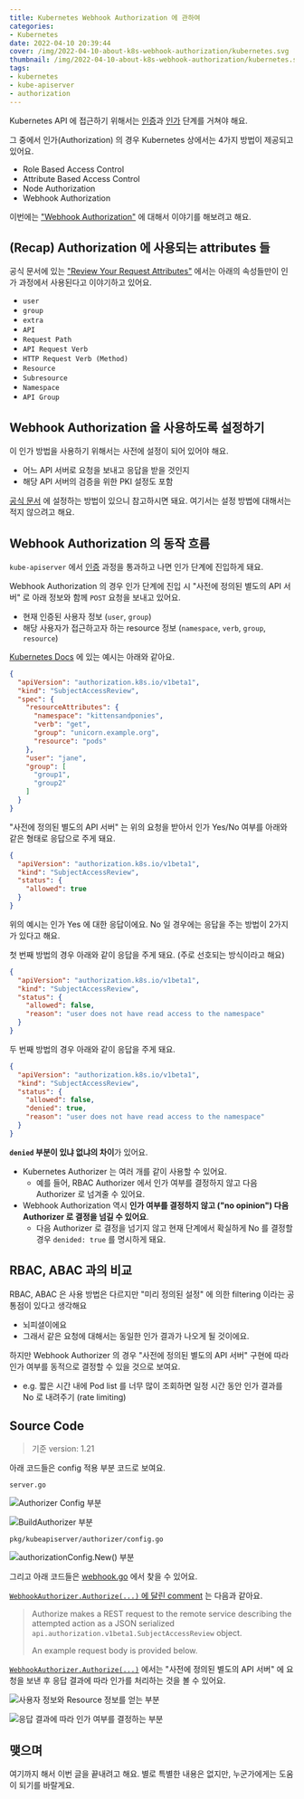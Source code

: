 ```yaml
---
title: Kubernetes Webhook Authorization 에 관하여
categories:
- Kubernetes
date: 2022-04-10 20:39:44
cover: /img/2022-04-10-about-k8s-webhook-authorization/kubernetes.svg
thumbnail: /img/2022-04-10-about-k8s-webhook-authorization/kubernetes.svg
tags:
- kubernetes
- kube-apiserver
- authorization
---
```


Kubernetes API 에 접근하기 위해서는 [인증](https://kubernetes.io/docs/reference/access-authn-authz/authentication/)과 [인가](https://kubernetes.io/docs/reference/access-authn-authz/authorization/) 단계를 거쳐야 해요.

그 중에서 인가(Authorization) 의 경우 Kubernetes 상에서는 4가지 방법이 제공되고 있어요.
- Role Based Access Control
- Attribute Based Access Control
- Node Authorization
- Webhook Authorization

이번에는 ["Webhook Authorization"](https://kubernetes.io/docs/reference/access-authn-authz/webhook/) 에 대해서 이야기를 해보려고 해요.

<!-- more -->

## (Recap) Authorization 에 사용되는 attributes 들

공식 문서에 있는 ["Review Your Request Attributes"](https://kubernetes.io/docs/reference/access-authn-authz/authorization/#review-your-request-attributes) 에서는 아래의 속성들만이 인가 과정에서 사용된다고 이야기하고 있어요.
- `user`
- `group`
- `extra`
- `API`
- `Request Path`
- `API Request Verb`
- `HTTP Request Verb (Method)`
- `Resource`
- `Subresource`
- `Namespace`
- `API Group`

## Webhook Authorization 을 사용하도록 설정하기

이 인가 방법을 사용하기 위해서는 사전에 설정이 되어 있어야 해요.
- 어느 API 서버로 요청을 보내고 응답을 받을 것인지
- 해당 API 서버의 검증을 위한 PKI 설정도 포함

[공식 문서](https://kubernetes.io/docs/reference/access-authn-authz/webhook/#configuration-file-format) 에 설정하는 방법이 있으니 참고하시면 돼요. 여기서는 설정 방법에 대해서는 적지 않으려고 해요.

## Webhook Authorization 의 동작 흐름

`kube-apiserver` 에서 [인증](https://kubernetes.io/docs/reference/access-authn-authz/authentication/) 과정을 통과하고 나면 인가 단계에 진입하게 돼요.

Webhook Authorization 의 경우 인가 단계에 진입 시 "사전에 정의된 별도의 API 서버" 로 아래 정보와 함께 `POST` 요청을 보내고 있어요.
- 현재 인증된 사용자 정보 (`user`, `group`)
- 해당 사용자가 접근하고자 하는 resource 정보 (`namespace`, `verb`, `group`, `resource`)

[Kubernetes Docs](https://kubernetes.io/docs/reference/access-authn-authz/webhook/#request-payloads) 에 있는 예시는 아래와 같아요.

```json
{
  "apiVersion": "authorization.k8s.io/v1beta1",
  "kind": "SubjectAccessReview",
  "spec": {
    "resourceAttributes": {
      "namespace": "kittensandponies",
      "verb": "get",
      "group": "unicorn.example.org",
      "resource": "pods"
    },
    "user": "jane",
    "group": [
      "group1",
      "group2"
    ]
  }
}
```

"사전에 정의된 별도의 API 서버" 는 위의 요청을 받아서 인가 Yes/No 여부를 아래와 같은 형태로 응답으로 주게 돼요.

```json
{
  "apiVersion": "authorization.k8s.io/v1beta1",
  "kind": "SubjectAccessReview",
  "status": {
    "allowed": true
  }
}
```

위의 예시는 인가 Yes 에 대한 응답이에요. No 일 경우에는 응답을 주는 방법이 2가지가 있다고 해요.

첫 번째 방법의 경우 아래와 같이 응답을 주게 돼요. (주로 선호되는 방식이라고 해요)

```json
{
  "apiVersion": "authorization.k8s.io/v1beta1",
  "kind": "SubjectAccessReview",
  "status": {
    "allowed": false,
    "reason": "user does not have read access to the namespace"
  }
}
```

두 번째 방법의 경우 아래와 같이 응답을 주게 돼요.

```json
{
  "apiVersion": "authorization.k8s.io/v1beta1",
  "kind": "SubjectAccessReview",
  "status": {
    "allowed": false,
    "denied": true,
    "reason": "user does not have read access to the namespace"
  }
}
```

**`denied` 부분이 있냐 없냐의 차이**가 있어요.
- Kubernetes Authorizer 는 여러 개를 같이 사용할 수 있어요.
  - 예를 들어, RBAC Authorizer 에서 인가 여부를 결정하지 않고 다음 Authorizer 로 넘겨줄 수 있어요.
- Webhook Authorization 역시 **인가 여부를 결정하지 않고 ("no opinion") 다음 Authorizer 로 결정을 넘길 수 있어요**.
  - 다음 Authorizer 로 결정을 넘기지 않고 현재 단계에서 확실하게 No 를 결정할 경우 `denided: true` 를 명시하게 돼요.

## RBAC, ABAC 과의 비교

RBAC, ABAC 은 사용 방법은 다르지만 "미리 정의된 설정" 에 의한 filtering 이라는 공통점이 있다고 생각해요
- 뇌피셜이에요
- 그래서 같은 요청에 대해서는 동일한 인가 결과가 나오게 될 것이에요.

하지만 Webhook Authorizer 의 경우 "사전에 정의된 별도의 API 서버" 구현에 따라 인가 여부를 동적으로 결정할 수 있을 것으로 보여요.
- e.g. 짧은 시간 내에 Pod list 를 너무 많이 조회하면 일정 시간 동안 인가 결과를 No 로 내려주기 (rate limiting)

## Source Code

> 기준 version: 1.21

아래 코드들은 config 적용 부분 코드로 보여요.

`server.go`

![Authorizer Config 부분](/img/2022-04-10-about-k8s-webhook-authorization/44f7dc71-d741-4557-ab24-ef7ffa499b3d.png)

![BuildAuthorizer 부분](/img/2022-04-10-about-k8s-webhook-authorization/ff2ed3f9-4d07-4b8a-ba60-01df2b6afeee.png)

`pkg/kubeapiserver/authorizer/config.go`

![`authorizationConfig.New()` 부분](/img/2022-04-10-about-k8s-webhook-authorization/8cd7400e-d5c0-49c4-a229-eb185c486964.png)

그리고 아래 코드들은 [webhook.go](https://github.com/kubernetes/kubernetes/blob/master/staging/src/k8s.io/apiserver/plugin/pkg/authorizer/webhook/webhook.go) 에서 찾을 수 있어요.

[`WebhookAuthorizer.Authorize(...)` 에 달린 comment](https://github.com/kubernetes/kubernetes/blob/master/staging/src/k8s.io/apiserver/plugin/pkg/authorizer/webhook/webhook.go#L119-L165) 는 다음과 같아요.

> Authorize makes a REST request to the remote service describing the attempted action as a JSON serialized `api.authorization.v1beta1.SubjectAccessReview` object.
>
> An example request body is provided below.

[`WebhookAuthorizer.Authorize(...)`](https://github.com/kubernetes/kubernetes/blob/master/staging/src/k8s.io/apiserver/plugin/pkg/authorizer/webhook/webhook.go#L166-L247) 에서는 "사전에 정의된 별도의 API 서버" 에 요청을 보낸 후 응답 결과에 따라 인가를 처리하는 것을 볼 수 있어요.

![사용자 정보와 Resource 정보를 얻는 부분](/img/2022-04-10-about-k8s-webhook-authorization/c058d53b-a532-441d-8dba-6ea7bb54b96f.png)

![응답 결과에 따라 인가 여부를 결정하는 부분](/img/2022-04-10-about-k8s-webhook-authorization/4299c467-18cd-4ed6-a1bb-13117c88c956.png)

## 맺으며

여기까지 해서 이번 글을 끝내려고 해요. 별로 특별한 내용은 없지만, 누군가에게는 도움이 되기를 바랄게요.